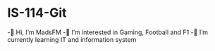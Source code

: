 # IS-114-Git
-👋 Hi, I’m MadsFM
-👀 I’m interested in Gaming, Football and F1
-🌱 I’m currently learning IT and information system
